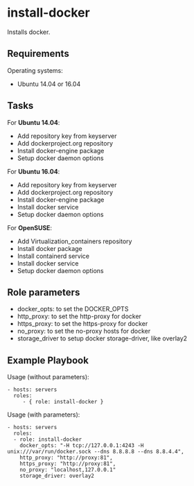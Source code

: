 install-docker
==============

Installs docker.

Requirements
------------

Operating systems:

* Ubuntu 14.04 or 16.04

Tasks
-----

For **Ubuntu 14.04**:

* Add repository key from keyserver
* Add dockerproject.org repository
* Install docker-engine package
* Setup docker daemon options

For **Ubuntu 16.04**:

* Add repository key from keyserver
* Add dockerproject.org repository
* Install docker-engine package
* Install docker service
* Setup docker daemon options

For **OpenSUSE**:

* Add Virtualization_containers repository
* Install docker package
* Install containerd service
* Install docker service
* Setup docker daemon options

Role parameters
--------------

* docker_opts: to set the DOCKER_OPTS
* http_proxy: to set the http-proxy for docker
* https_proxy: to set the https-proxy for docker
* no_proxy: to set the no-proxy hosts for docker
* storage_driver to setup docker storage-driver, like overlay2

Example Playbook
----------------

Usage (without parameters):

    - hosts: servers
      roles:
         - { role: install-docker }

Usage (with parameters):

    - hosts: servers
      roles:
      - role: install-docker
        docker_opts: "-H tcp://127.0.0.1:4243 -H unix:///var/run/docker.sock --dns 8.8.8.8 --dns 8.8.4.4",
        http_proxy: "http://proxy:81",
        https_proxy: "http://proxy:81",
        no_proxy: "localhost,127.0.0.1"
        storage_driver: overlay2
